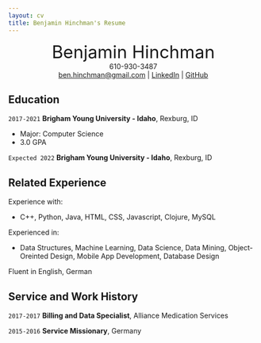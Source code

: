 ```yaml
---
layout: cv
title: Benjamin Hinchman's Resume
---
```

<center><span style= "font-size:2.5em;">Benjamin Hinchman
</span></center>

<center>610-930-3487</center>
<center><div id="webaddress">
<a href="ben.hinchman@gmail.com">ben.hinchman@gmail.com</a>
| <a href="https://www.linkedin.com/in/benjamin-hinchman-32542017a/">LinkedIn</a>
| <a href="https://github.com/Tujianis">GitHub</a>
</div>
</center>
<!-- https://www.monique.tech/the-art-of-markdown -->

## Education

`2017-2021`
__Brigham Young University - Idaho__, Rexburg, ID

- Major: Computer Science
- 3.0 GPA

`Expected 2022`
__Brigham Young University - Idaho__, Rexburg, ID

## Related Experience
Experience with: 
- C++, Python, Java, HTML, CSS, Javascript, Clojure, MySQL

Experienced in:
- Data Structures, Machine Learning, Data Science, Data Mining, Object-Oreinted Design, Mobile App Development, Database Design

Fluent in English, German

## Service and Work History

`2017-2017`
__Billing and Data Specialist__, Alliance Medication Services


`2015-2016`
__Service Missionary__, Germany



<!-- ### Footer

Last updated: May 2013 -->



